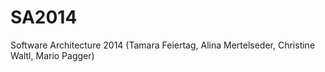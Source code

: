 SA2014
======

Software Architecture 2014 (Tamara Feiertag, Alina Mertelseder, Christine Waltl, Mario Pagger)
